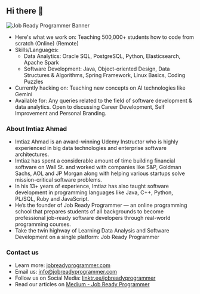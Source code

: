 ## Hi there 👋

<img title="Job Ready Programmer Banner" alt="Job Ready Programmer Banner" src="/images/JRP_GitHub_Banner.png">

- Here's what we work on: Teaching 500,000+ students how to code from scratch (Online) (Remote)
- Skills/Languages:
  - Data Analytics: Oracle SQL, PostgreSQL, Python, Elasticsearch, Apache Spark
  - Software Development: Java, Object-oriented Design, Data Structures & Algorithms, Spring Framework, Linux Basics, Coding Puzzles
- Currently hacking on: Teaching new concepts on AI technologies like Gemini
- Available for: Any queries related to the field of software development & data analytics. Open to discussing Career Development, Self Improvement and Personal Branding.


### About Imtiaz Ahmad

- Imtiaz Ahmad is an award-winning Udemy Instructor who is highly experienced in big data technologies and enterprise software architectures.
- Imtiaz has spent a considerable amount of time building financial software on Wall St. and worked with companies like S&P, Goldman Sachs, AOL and JP Morgan along with helping various startups solve mission-critical software problems.
- In his 13+ years of experience, Imtiaz has also taught software development in programming languages like Java, C++, Python, PL/SQL, Ruby and JavaScript.
- He’s the founder of Job Ready Programmer — an online programming school that prepares students of all backgrounds to become professional job-ready software developers through real-world programming courses.
- Take the twin highway of Learning Data Analysis and Software Development on a single platform: Job Ready Programmer

### Contact us
- Learn more: [jobreadyprogrammer.com](https://jobreadyprogrammer.com/)
- Email us: info@jobreadyprogrammer.com
- Follow us on Social Media: [linktr.ee/jobreadyprogrammer](linktr.ee/jobreadyprogrammer)
- Read our articles on [Medium - Job Ready Programmer](https://jobreadyprogrammer.medium.com/)



<!--
**JobReadyProgrammer/JobReadyProgrammer** is a ✨ _special_ ✨ repository because its `README.md` (this file) appears on your GitHub profile.

Here are some ideas to get you started:

- 🔭 I’m currently working on ...
- 🌱 I’m currently learning ...
- 👯 I’m looking to collaborate on ...
- 🤔 I’m looking for help with ...
- 💬 Ask me about ...
- 📫 How to reach me: ...
- 😄 Pronouns: ...
- ⚡ Fun fact: ...
-->
